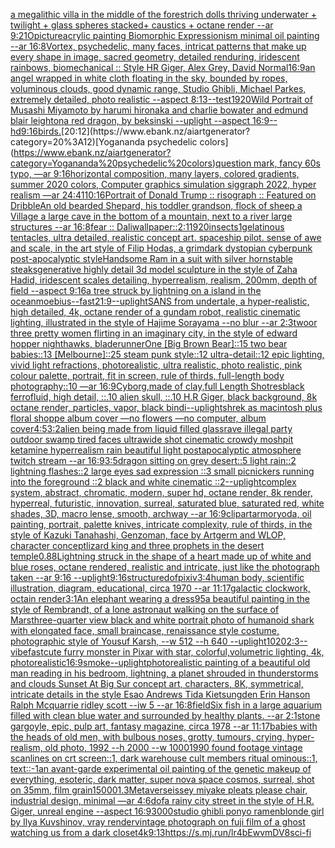 [a megalithic villa in the middle of the forest](https://www.ebank.nz/aiartgenerator?category=a%20megalithic%20villa%20in%20the%20middle%20of%20the%20forest)[rich dolls thriving underwater + twilight + glass spheres stacked+ caustics + octane render --ar 9:21](https://www.ebank.nz/aiartgenerator?category=rich%20dolls%20thriving%20underwater%20%2B%20twilight%20%2B%20glass%20spheres%20stacked%2B%20caustics%20%2B%20octane%20render%20--ar%209%3A21)[O](https://www.ebank.nz/aiartgenerator?category=O)[picture](https://www.ebank.nz/aiartgenerator?category=picture)[acrylic painting Biomorphic Expressionism minimal oil painting --ar 16:8](https://www.ebank.nz/aiartgenerator?category=acrylic%20painting%20Biomorphic%20Expressionism%20minimal%20oil%20painting%20--ar%2016%3A8)[Vortex, psychedelic, many faces, intricat patterns that make up every shape in image, sacred geometry, detailed renduring, iridescent rainbows, biomechanical :: Style HR Giger, Alex Grey, David Normal](https://www.ebank.nz/aiartgenerator?category=Vortex%2C%20psychedelic%2C%20many%20faces%2C%20intricat%20patterns%20that%20make%20up%20every%20shape%20in%20image%2C%20sacred%20geometry%2C%20detailed%20renduring%2C%20iridescent%20rainbows%2C%20biomechanical%20%3A%3A%20Style%20HR%20Giger%2C%20Alex%20Grey%2C%20David%20Normal)[16:9](https://www.ebank.nz/aiartgenerator?category=16%3A9)[an angel wrapped in white cloth floating in the sky, bounded by ropes, voluminous clouds, good dynamic range, Studio Ghibli, Michael Parkes, extremely detailed, photo realistic --aspect 8:13](https://www.ebank.nz/aiartgenerator?category=an%20angel%20wrapped%20in%20white%20cloth%20floating%20in%20the%20sky%2C%20bounded%20by%20ropes%2C%20voluminous%20clouds%2C%20good%20dynamic%20range%2C%20Studio%20Ghibli%2C%20Michael%20Parkes%2C%20extremely%20detailed%2C%20photo%20realistic%20--aspect%208%3A13)[--test](https://www.ebank.nz/aiartgenerator?category=--test)[1920](https://www.ebank.nz/aiartgenerator?category=1920)[Wild Portrait of Musashi Miyamoto by harumi hironaka and charlie bowater and edmund blair leighton](https://www.ebank.nz/aiartgenerator?category=Wild%20Portrait%20of%20Musashi%20Miyamoto%20by%20harumi%20hironaka%20and%20charlie%20bowater%20and%20edmund%20blair%20leighton)[a red dragon, by beksinski --uplight --aspect 16:9](https://www.ebank.nz/aiartgenerator?category=a%20red%20dragon%2C%20by%20beksinski%20--uplight%20--aspect%2016%3A9)[--hd](https://www.ebank.nz/aiartgenerator?category=--hd)[9:16](https://www.ebank.nz/aiartgenerator?category=9%3A16)[birds.](https://www.ebank.nz/aiartgenerator?category=birds.)[20:12](https://www.ebank.nz/aiartgenerator?category=20%3A12)[Yogananda psychedelic colors](https://www.ebank.nz/aiartgenerator?category=Yogananda%20psychedelic%20colors)[question mark, fancy 60s typo, —ar 9:16](https://www.ebank.nz/aiartgenerator?category=question%20mark%2C%20fancy%2060s%20typo%2C%20%E2%80%94ar%209%3A16)[horizontal composition, many layers, colored gradients, summer 2020 colors, Computer graphics simulation siggraph 2022, hyper realism —ar 24:41](https://www.ebank.nz/aiartgenerator?category=horizontal%20composition%2C%20many%20layers%2C%20colored%20gradients%2C%20summer%202020%20colors%2C%20Computer%20graphics%20simulation%20siggraph%202022%2C%20hyper%20realism%20%E2%80%94ar%2024%3A41)[10:16](https://www.ebank.nz/aiartgenerator?category=10%3A16)[Portrait of Donald Trump :: risograph :: Featured on Dribble](https://www.ebank.nz/aiartgenerator?category=Portrait%20of%20Donald%20Trump%20%3A%3A%20risograph%20%3A%3A%20Featured%20on%20Dribble)[An old bearded Shepard, his toddler grandson, flock of sheep a Village a large cave in the bottom of a mountain, next to a river large structures --ar 16:8](https://www.ebank.nz/aiartgenerator?category=An%20old%20bearded%20Shepard%2C%20his%20toddler%20grandson%2C%20flock%20of%20sheep%20a%20Village%20a%20large%20cave%20in%20the%20bottom%20of%20a%20mountain%2C%20next%20to%20a%20river%20large%20structures%20--ar%2016%3A8)[fear :: Dali](https://www.ebank.nz/aiartgenerator?category=fear%20%3A%3A%20Dali)[wallpaper::](https://www.ebank.nz/aiartgenerator?category=wallpaper%3A%3A)[2:1](https://www.ebank.nz/aiartgenerator?category=2%3A1)[1920](https://www.ebank.nz/aiartgenerator?category=1920)[insects](https://www.ebank.nz/aiartgenerator?category=insects)[1](https://www.ebank.nz/aiartgenerator?category=1)[gelatinous tentacles, ultra detailed, realistic concept art. spaceship pilot. sense of awe and scale, in the art style of Filip Hodas, a grimdark dystopian cyberpunk post-apocalyptic style](https://www.ebank.nz/aiartgenerator?category=gelatinous%20tentacles%2C%20ultra%20detailed%2C%20realistic%20concept%20art.%20spaceship%20pilot.%20sense%20of%20awe%20and%20scale%2C%20in%20the%20art%20style%20of%20Filip%20Hodas%2C%20a%20grimdark%20dystopian%20cyberpunk%20post-apocalyptic%20style)[Handsome Ram in a suit with silver horns](https://www.ebank.nz/aiartgenerator?category=Handsome%20Ram%20in%20a%20suit%20with%20silver%20horns)[table steaks](https://www.ebank.nz/aiartgenerator?category=table%20steaks)[generative highly detail 3d model sculpture in the style of Zaha Hadid, iridescent scales detailing, hyperrealism, realism, 200mm, depth of field --aspect 9:16](https://www.ebank.nz/aiartgenerator?category=generative%20highly%20detail%203d%20model%20sculpture%20in%20the%20style%20of%20Zaha%20Hadid%2C%20iridescent%20scales%20detailing%2C%20hyperrealism%2C%20realism%2C%20200mm%2C%20depth%20of%20field%20--aspect%209%3A16)[a tree struck by lightning on a island in the ocean](https://www.ebank.nz/aiartgenerator?category=a%20tree%20struck%20by%20lightning%20on%20a%20island%20in%20the%20ocean)[moebius](https://www.ebank.nz/aiartgenerator?category=moebius)[--fast](https://www.ebank.nz/aiartgenerator?category=--fast)[21:9](https://www.ebank.nz/aiartgenerator?category=21%3A9)[--uplight](https://www.ebank.nz/aiartgenerator?category=--uplight)[SANS from undertale, a hyper-realistic, high detailed, 4k, octane render of a gundam robot, realistic cinematic lighting, illustrated in the style of Hajime Sorayama --no blur --ar 2:3](https://www.ebank.nz/aiartgenerator?category=SANS%20from%20undertale%2C%20a%20hyper-realistic%2C%20high%20detailed%2C%204k%2C%20octane%20render%20of%20a%20gundam%20robot%2C%20realistic%20cinematic%20lighting%2C%20illustrated%20in%20the%20style%20of%20Hajime%20Sorayama%20--no%20blur%20--ar%202%3A3)[twoor three pretty women flirting in an imaginary city, in the style of edward hopper nighthawks, bladerunner](https://www.ebank.nz/aiartgenerator?category=twoor%20three%20pretty%20women%20flirting%20in%20an%20imaginary%20city%2C%20in%20the%20style%20of%20edward%20hopper%20nighthawks%2C%20bladerunner)[One [Big Brown Bear]::15 two bear babies::13 [Melbourne]::25 steam punk style::12 ultra-detail::12 epic lighting, vivid light refractions, photorealistic, ultra realistic, photo realistic, pink colour palette, portrait, fit in screen, rule of thirds, full-length body photography::10 —ar 16:9](https://www.ebank.nz/aiartgenerator?category=One%20%5BBig%20Brown%20Bear%5D%3A%3A15%20two%20bear%20babies%3A%3A13%20%5BMelbourne%5D%3A%3A25%20steam%20punk%20style%3A%3A12%20ultra-detail%3A%3A12%20epic%20lighting%2C%20vivid%20light%20refractions%2C%20photorealistic%2C%20ultra%20realistic%2C%20photo%20realistic%2C%20pink%20colour%20palette%2C%20portrait%2C%20fit%20in%20screen%2C%20rule%20of%20thirds%2C%20full-length%20body%20photography%3A%3A10%20%E2%80%94ar%2016%3A9)[Cyborg,made of clay,full Length Shot](https://www.ebank.nz/aiartgenerator?category=Cyborg%2Cmade%20of%20clay%2Cfull%20Length%20Shot)[res](https://www.ebank.nz/aiartgenerator?category=res)[black ferrofluid, high detail, ::.10 alien skull, ::.10 H.R Giger, black background, 8k octane render, particles, vapor, black bindi](https://www.ebank.nz/aiartgenerator?category=black%20ferrofluid%2C%20high%20detail%2C%20%3A%3A.10%20alien%20skull%2C%20%3A%3A.10%20H.R%20Giger%2C%20black%20background%2C%208k%20octane%20render%2C%20particles%2C%20vapor%2C%20black%20bindi)[--uplight](https://www.ebank.nz/aiartgenerator?category=--uplight)[shrek as macintosh plus floral shoppe album cover —no flowers —no computer, album cover](https://www.ebank.nz/aiartgenerator?category=shrek%20as%20macintosh%20plus%20floral%20shoppe%20album%20cover%20%E2%80%94no%20flowers%20%E2%80%94no%20computer%2C%20album%20cover)[4:5](https://www.ebank.nz/aiartgenerator?category=4%3A5)[3:2](https://www.ebank.nz/aiartgenerator?category=3%3A2)[alien being made from liquid filled glass](https://www.ebank.nz/aiartgenerator?category=alien%20being%20made%20from%20liquid%20filled%20glass)[rave illegal party outdoor swamp tired faces ultrawide shot cinematic crowdy moshpit ketamine hyperrealism rain beautiful light postapocalyptic atmosphere twitch stream  --ar 16:9](https://www.ebank.nz/aiartgenerator?category=rave%20illegal%20party%20outdoor%20swamp%20tired%20faces%20ultrawide%20shot%20cinematic%20crowdy%20moshpit%20ketamine%20hyperrealism%20rain%20beautiful%20light%20postapocalyptic%20atmosphere%20twitch%20stream%20%20--ar%2016%3A9)[3:5](https://www.ebank.nz/aiartgenerator?category=3%3A5)[dragon sitting on grey desert::5 light rain::2 lightning flashes::2 large eyes sad expression ::3 small picnickers running into the foreground ::2 black and white cinematic ::2](https://www.ebank.nz/aiartgenerator?category=dragon%20sitting%20on%20grey%20desert%3A%3A5%20light%20rain%3A%3A2%20lightning%20flashes%3A%3A2%20large%20eyes%20sad%20expression%20%3A%3A3%20small%20picnickers%20running%20into%20the%20foreground%20%3A%3A2%20black%20and%20white%20cinematic%20%3A%3A2)[--uplight](https://www.ebank.nz/aiartgenerator?category=--uplight)[complex system, abstract, chromatic, modern, super hd, octane render, 8k render, hyperreal, futuristic, innovation, surreal, saturated blue, saturated red, white shades, 3D, macro lense, smooth, archway --ar 16:9](https://www.ebank.nz/aiartgenerator?category=complex%20system%2C%20abstract%2C%20chromatic%2C%20modern%2C%20super%20hd%2C%20octane%20render%2C%208k%20render%2C%20hyperreal%2C%20futuristic%2C%20innovation%2C%20surreal%2C%20saturated%20blue%2C%20saturated%20red%2C%20white%20shades%2C%203D%2C%20macro%20lense%2C%20smooth%2C%20archway%20--ar%2016%3A9)[clipart](https://www.ebank.nz/aiartgenerator?category=clipart)[armor](https://www.ebank.nz/aiartgenerator?category=armor)[yoda, oil painting, portrait, palette knives, intricate complexity, rule of thirds, in the style of Kazuki Tanahashi, Genzoman, face by Artgerm and WLOP, character concept](https://www.ebank.nz/aiartgenerator?category=yoda%2C%20oil%20painting%2C%20portrait%2C%20palette%20knives%2C%20intricate%20complexity%2C%20rule%20of%20thirds%2C%20in%20the%20style%20of%20Kazuki%20Tanahashi%2C%20Genzoman%2C%20face%20by%20Artgerm%20and%20WLOP%2C%20character%20concept)[lizard king and three prophets in the desert temple](https://www.ebank.nz/aiartgenerator?category=lizard%20king%20and%20three%20prophets%20in%20the%20desert%20temple)[0.88](https://www.ebank.nz/aiartgenerator?category=0.88)[Lightning struck in the shape of a heart made up of white and blue roses, octane rendered, realistic and intricate, just like the photograph taken  --ar 9:16 --uplight](https://www.ebank.nz/aiartgenerator?category=Lightning%20struck%20in%20the%20shape%20of%20a%20heart%20made%20up%20of%20white%20and%20blue%20roses%2C%20octane%20rendered%2C%20realistic%20and%20intricate%2C%20just%20like%20the%20photograph%20taken%20%20--ar%209%3A16%20--uplight)[9:16](https://www.ebank.nz/aiartgenerator?category=9%3A16)[structure](https://www.ebank.nz/aiartgenerator?category=structure)[dof](https://www.ebank.nz/aiartgenerator?category=dof)[pixiv](https://www.ebank.nz/aiartgenerator?category=pixiv)[3:4](https://www.ebank.nz/aiartgenerator?category=3%3A4)[human body, scientific illustration, diagram, educational, circa 1970 --ar 11:17](https://www.ebank.nz/aiartgenerator?category=human%20body%2C%20scientific%20illustration%2C%20diagram%2C%20educational%2C%20circa%201970%20--ar%2011%3A17)[galactic clockwork, octain render](https://www.ebank.nz/aiartgenerator?category=galactic%20clockwork%2C%20octain%20render)[3:1](https://www.ebank.nz/aiartgenerator?category=3%3A1)[An elephant wearing a dress](https://www.ebank.nz/aiartgenerator?category=An%20elephant%20wearing%20a%20dress)[95](https://www.ebank.nz/aiartgenerator?category=95)[a beautiful painting in the style of Rembrandt, of a lone astronaut walking on the surface of Mars](https://www.ebank.nz/aiartgenerator?category=a%20beautiful%20painting%20in%20the%20style%20of%20Rembrandt%2C%20of%20a%20lone%20astronaut%20walking%20on%20the%20surface%20of%20Mars)[three-quarter view black and white portrait photo of humanoid shark with elongated face, small braincase, renaissance style costume, photographic style of Yousuf Karsh, --w 512 --h 640 --uplight](https://www.ebank.nz/aiartgenerator?category=three-quarter%20view%20black%20and%20white%20portrait%20photo%20of%20humanoid%20shark%20with%20elongated%20face%2C%20small%20braincase%2C%20renaissance%20style%20costume%2C%20photographic%20style%20of%20Yousuf%20Karsh%2C%20--w%20512%20--h%20640%20--uplight)[1020](https://www.ebank.nz/aiartgenerator?category=1020)[2:3](https://www.ebank.nz/aiartgenerator?category=2%3A3)[--vibefast](https://www.ebank.nz/aiartgenerator?category=--vibefast)[cute furry monster in Pixar with star, colorful,volumetric lighting, 4k, photorealistic](https://www.ebank.nz/aiartgenerator?category=cute%20furry%20monster%20in%20Pixar%20with%20star%2C%20colorful%2Cvolumetric%20lighting%2C%204k%2C%20photorealistic)[16:9](https://www.ebank.nz/aiartgenerator?category=16%3A9)[smoke](https://www.ebank.nz/aiartgenerator?category=smoke)[--uplight](https://www.ebank.nz/aiartgenerator?category=--uplight)[photorealistic painting of a beautiful old man reading in his bedroom,  lightning, a planet shrouded in thunderstorms and clouds Sunset At Big Sur concept art, characters, 8K, symmetrical, intricate details in the style Esao Andrews Tida Kietsungden Erin Hanson Ralph Mcquarrie ridley scott --iw 5 --ar 16:8](https://www.ebank.nz/aiartgenerator?category=photorealistic%20painting%20of%20a%20beautiful%20old%20man%20reading%20in%20his%20bedroom%2C%20%20lightning%2C%20a%20planet%20shrouded%20in%20thunderstorms%20and%20clouds%20Sunset%20At%20Big%20Sur%20concept%20art%2C%20characters%2C%208K%2C%20symmetrical%2C%20intricate%20details%20in%20the%20style%20Esao%20Andrews%20Tida%20Kietsungden%20Erin%20Hanson%20Ralph%20Mcquarrie%20ridley%20scott%20--iw%205%20--ar%2016%3A8)[field](https://www.ebank.nz/aiartgenerator?category=field)[Six fish in a large aquarium filled with clean blue water and surrounded by healthy plants. --ar 2:1](https://www.ebank.nz/aiartgenerator?category=Six%20fish%20in%20a%20large%20aquarium%20filled%20with%20clean%20blue%20water%20and%20surrounded%20by%20healthy%20plants.%20--ar%202%3A1)[stone gargoyle, epic, pulp art, fantasy magazine, circa 1978 --ar 11:17](https://www.ebank.nz/aiartgenerator?category=stone%20gargoyle%2C%20epic%2C%20pulp%20art%2C%20fantasy%20magazine%2C%20circa%201978%20--ar%2011%3A17)[babies with the heads of old men, with bulbous noses, grotty, tumours, crying, hyper-realism, old photo, 1992 --h 2000 --w 1000](https://www.ebank.nz/aiartgenerator?category=babies%20with%20the%20heads%20of%20old%20men%2C%20with%20bulbous%20noses%2C%20grotty%2C%20tumours%2C%20crying%2C%20hyper-realism%2C%20old%20photo%2C%201992%20--h%202000%20--w%201000)[1990 found footage vintage scanlines on crt screen::1, dark warehouse cult members ritual ominous::1, text::-1](https://www.ebank.nz/aiartgenerator?category=1990%20found%20footage%20vintage%20scanlines%20on%20crt%20screen%3A%3A1%2C%20dark%20warehouse%20cult%20members%20ritual%20ominous%3A%3A1%2C%20text%3A%3A-1)[an avant-garde experimental oil painting of the genetic makeup of everything, esoteric, dark matter, super nova space cosmos, surreal, shot on 35mm, film grain](https://www.ebank.nz/aiartgenerator?category=an%20avant-garde%20experimental%20oil%20painting%20of%20the%20genetic%20makeup%20of%20everything%2C%20esoteric%2C%20dark%20matter%2C%20super%20nova%20space%20cosmos%2C%20surreal%2C%20shot%20on%2035mm%2C%20film%20grain)[1](https://www.ebank.nz/aiartgenerator?category=1)[5000](https://www.ebank.nz/aiartgenerator?category=5000)[1.3](https://www.ebank.nz/aiartgenerator?category=1.3)[Metaverse](https://www.ebank.nz/aiartgenerator?category=Metaverse)[issey miyake pleats please chair, industrial design, minimal —ar 4:6](https://www.ebank.nz/aiartgenerator?category=issey%20miyake%20pleats%20please%20chair%2C%20industrial%20design%2C%20minimal%20%E2%80%94ar%204%3A6)[dof](https://www.ebank.nz/aiartgenerator?category=dof)[a rainy city street in the style of H.R. Giger, unreal engine --aspect 16:9](https://www.ebank.nz/aiartgenerator?category=a%20rainy%20city%20street%20in%20the%20style%20of%20H.R.%20Giger%2C%20unreal%20engine%20--aspect%2016%3A9)[3000](https://www.ebank.nz/aiartgenerator?category=3000)[studio ghibli ponyo ramen](https://www.ebank.nz/aiartgenerator?category=studio%20ghibli%20ponyo%20ramen)[blonde girl by Ilya Kuvshinov, vray render](https://www.ebank.nz/aiartgenerator?category=blonde%20girl%20by%20Ilya%20Kuvshinov%2C%20vray%20render)[vintage photograph on fuji film of a ghost watching us from a dark closet](https://www.ebank.nz/aiartgenerator?category=vintage%20photograph%20on%20fuji%20film%20of%20a%20ghost%20watching%20us%20from%20a%20dark%20closet)[4k](https://www.ebank.nz/aiartgenerator?category=4k)[9:13](https://www.ebank.nz/aiartgenerator?category=9%3A13)[<https://s.mj.run/lr4bEwvmDV8>](https://www.ebank.nz/aiartgenerator?category=%3Chttps%3A//s.mj.run/lr4bEwvmDV8%3E)[sci-fi](https://www.ebank.nz/aiartgenerator?category=sci-fi)